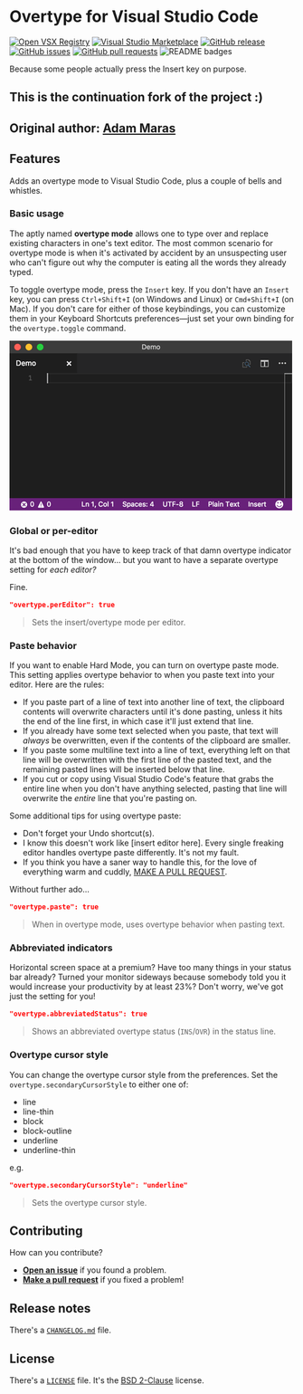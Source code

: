# Overtype for Visual Studio Code

[![Open VSX Registry](https://img.shields.io/open-vsx/v/drmerfy/overtype)](https://open-vsx.org/extension/DrMerfy/overtype)
[![Visual Studio Marketplace](https://vsmarketplacebadge.apphb.com/version/DrMerfy.overtype.svg)](https://marketplace.visualstudio.com/items?itemName=DrMerfy.overtype)
[![GitHub release](https://img.shields.io/github/release/DrMerfy/vscode-overtype/all.svg)](https://github.com/DrMerfy/vscode-overtype/releases)
[![GitHub issues](https://img.shields.io/github/issues/DrMerfy/vscode-overtype.svg)](https://github.com/DrMerfy/vscode-overtype/issues)
[![GitHub pull requests](https://img.shields.io/github/issues-pr/DrMerfy/vscode-overtype.svg)](https://github.com/DrMerfy/vscode-overtype/pulls)
![README badges](https://img.shields.io/badge/readme_badges-5-green.svg)

Because some people actually press the Insert key on purpose.

## This is the continuation fork of the project :) 
## Original author: [Adam Maras](https://github.com/AdamMaras)

## Features

Adds an overtype mode to Visual Studio Code, plus a couple of bells and whistles.

### Basic usage

The aptly named **overtype mode** allows one to type over and replace existing characters in one's text editor. The most common scenario for overtype mode is when it's activated by accident by an unsuspecting user who can't figure out why the computer is eating all the words they already typed.

To toggle overtype mode, press the `Insert` key. If you don't have an `Insert` key, you can press `Ctrl+Shift+I` (on Windows and Linux) or `Cmd+Shift+I` (on Mac). If you don't care for either of those keybindings, you can customize them in your Keyboard Shortcuts preferences&mdash;just set your own binding for the `overtype.toggle` command.

![Basic demo](images/demo-basic.gif)

### Global or per-editor

It's bad enough that you have to keep track of that damn overtype indicator at the bottom of the window... but you want to have a separate overtype setting for *each editor?*

Fine.

```json
"overtype.perEditor": true
```

> Sets the insert/overtype mode per editor.

### Paste behavior

If you want to enable Hard Mode, you can turn on overtype paste mode. This setting applies overtype behavior to when you paste text into your editor. Here are the rules:

- If you paste part of a line of text into another line of text, the clipboard contents will overwrite characters until it's done pasting, unless it hits the end of the line first, in which case it'll just extend that line.
- If you already have some text selected when you paste, that text will *always* be overwritten, even if the contents of the clipboard are smaller.
- If you paste some multiline text into a line of text, everything left on that line will be overwritten with the first line of the pasted text, and the remaining pasted lines will be inserted below that line.
- If you cut or copy using Visual Studio Code's feature that grabs the entire line when you don't have anything selected, pasting that line will overwrite the *entire* line that you're pasting on.

Some additional tips for using overtype paste:

- Don't forget your Undo shortcut(s).
- I know this doesn't work like [insert editor here]. Every single freaking editor handles overtype paste differently. It's not my fault.
- If you think you have a saner way to handle this, for the love of everything warm and cuddly, [MAKE A PULL REQUEST](https://github.com/DrMerfy/vscode-overtype/pulls).

Without further ado...

```json
"overtype.paste": true
```

> When in overtype mode, uses overtype behavior when pasting text.

### Abbreviated indicators

Horizontal screen space at a premium? Have too many things in your status bar already? Turned your monitor sideways because somebody told you it would increase your productivity by at least 23%? Don't worry, we've got just the setting for you!

```json
"overtype.abbreviatedStatus": true
```

> Shows an abbreviated overtype status (`INS`/`OVR`) in the status line.

### Overtype cursor style

You can change the overtype cursor style from the preferences.
Set the `overtype.secondaryCursorStyle` to either one of:

- line
- line-thin
- block
- block-outline
- underline
- underline-thin

e.g.

```json
"overtype.secondaryCursorStyle": "underline"
```

> Sets the overtype cursor style.

## Contributing

How can you contribute?

- [**Open an issue**](https://github.com/DrMerfy/vscode-overtype/issues) if you found a problem.
- [**Make a pull request**](https://github.com/DrMerfy/vscode-overtype/pulls) if you fixed a problem!

## Release notes

There's a [`CHANGELOG.md`](https://github.com/DrMerfy/vscode-overtype/blob/master/CHANGELOG.md) file.

## License

There's a [`LICENSE`](https://github.com/DrMerfy/vscode-overtype/blob/master/LICENSE) file. It's the [BSD 2-Clause](https://opensource.org/licenses/BSD-2-Clause) license.

